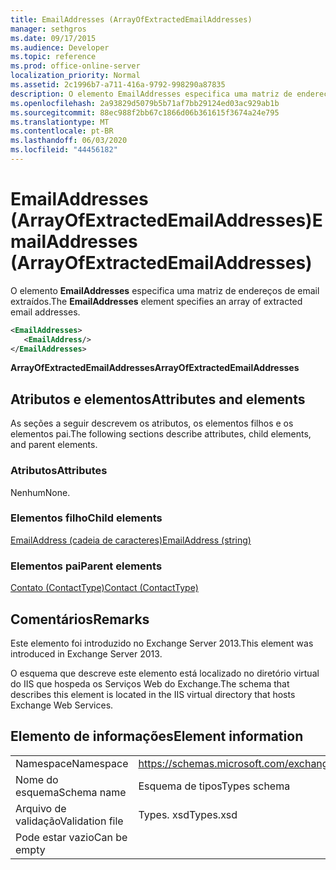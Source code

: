```yaml
---
title: EmailAddresses (ArrayOfExtractedEmailAddresses)
manager: sethgros
ms.date: 09/17/2015
ms.audience: Developer
ms.topic: reference
ms.prod: office-online-server
localization_priority: Normal
ms.assetid: 2c1996b7-a711-416a-9792-998290a87835
description: O elemento EmailAddresses especifica uma matriz de endereços de email extraídos.
ms.openlocfilehash: 2a93829d5079b5b71af7bb29124ed03ac929ab1b
ms.sourcegitcommit: 88ec988f2bb67c1866d06b361615f3674a24e795
ms.translationtype: MT
ms.contentlocale: pt-BR
ms.lasthandoff: 06/03/2020
ms.locfileid: "44456182"
---
```

# <a name="emailaddresses-arrayofextractedemailaddresses"></a><span data-ttu-id="c0c48-103">EmailAddresses (ArrayOfExtractedEmailAddresses)</span><span class="sxs-lookup"><span data-stu-id="c0c48-103">EmailAddresses (ArrayOfExtractedEmailAddresses)</span></span>

<span data-ttu-id="c0c48-104">O elemento **EmailAddresses** especifica uma matriz de endereços de email extraídos.</span><span class="sxs-lookup"><span data-stu-id="c0c48-104">The **EmailAddresses** element specifies an array of extracted email addresses.</span></span> 
  
```XML
<EmailAddresses>
   <EmailAddress/>
</EmailAddresses>
```

 <span data-ttu-id="c0c48-105">**ArrayOfExtractedEmailAddresses**</span><span class="sxs-lookup"><span data-stu-id="c0c48-105">**ArrayOfExtractedEmailAddresses**</span></span>
## <a name="attributes-and-elements"></a><span data-ttu-id="c0c48-106">Atributos e elementos</span><span class="sxs-lookup"><span data-stu-id="c0c48-106">Attributes and elements</span></span>

<span data-ttu-id="c0c48-107">As seções a seguir descrevem os atributos, os elementos filhos e os elementos pai.</span><span class="sxs-lookup"><span data-stu-id="c0c48-107">The following sections describe attributes, child elements, and parent elements.</span></span>
  
### <a name="attributes"></a><span data-ttu-id="c0c48-108">Atributos</span><span class="sxs-lookup"><span data-stu-id="c0c48-108">Attributes</span></span>

<span data-ttu-id="c0c48-109">Nenhum</span><span class="sxs-lookup"><span data-stu-id="c0c48-109">None.</span></span>
  
### <a name="child-elements"></a><span data-ttu-id="c0c48-110">Elementos filho</span><span class="sxs-lookup"><span data-stu-id="c0c48-110">Child elements</span></span>

[<span data-ttu-id="c0c48-111">EmailAddress (cadeia de caracteres)</span><span class="sxs-lookup"><span data-stu-id="c0c48-111">EmailAddress (string)</span></span>](emailaddress-string.md)
  
### <a name="parent-elements"></a><span data-ttu-id="c0c48-112">Elementos pai</span><span class="sxs-lookup"><span data-stu-id="c0c48-112">Parent elements</span></span>

[<span data-ttu-id="c0c48-113">Contato (ContactType)</span><span class="sxs-lookup"><span data-stu-id="c0c48-113">Contact (ContactType)</span></span>](contact-contacttype.md)
  
## <a name="remarks"></a><span data-ttu-id="c0c48-114">Comentários</span><span class="sxs-lookup"><span data-stu-id="c0c48-114">Remarks</span></span>

<span data-ttu-id="c0c48-115">Este elemento foi introduzido no Exchange Server 2013.</span><span class="sxs-lookup"><span data-stu-id="c0c48-115">This element was introduced in Exchange Server 2013.</span></span>
  
<span data-ttu-id="c0c48-116">O esquema que descreve este elemento está localizado no diretório virtual do IIS que hospeda os Serviços Web do Exchange.</span><span class="sxs-lookup"><span data-stu-id="c0c48-116">The schema that describes this element is located in the IIS virtual directory that hosts Exchange Web Services.</span></span>
  
## <a name="element-information"></a><span data-ttu-id="c0c48-117">Elemento de informações</span><span class="sxs-lookup"><span data-stu-id="c0c48-117">Element information</span></span>

|||
|:-----|:-----|
|<span data-ttu-id="c0c48-118">Namespace</span><span class="sxs-lookup"><span data-stu-id="c0c48-118">Namespace</span></span>  <br/> |https://schemas.microsoft.com/exchange/services/2006/types  <br/> |
|<span data-ttu-id="c0c48-119">Nome do esquema</span><span class="sxs-lookup"><span data-stu-id="c0c48-119">Schema name</span></span>  <br/> |<span data-ttu-id="c0c48-120">Esquema de tipos</span><span class="sxs-lookup"><span data-stu-id="c0c48-120">Types schema</span></span>  <br/> |
|<span data-ttu-id="c0c48-121">Arquivo de validação</span><span class="sxs-lookup"><span data-stu-id="c0c48-121">Validation file</span></span>  <br/> |<span data-ttu-id="c0c48-122">Types. xsd</span><span class="sxs-lookup"><span data-stu-id="c0c48-122">Types.xsd</span></span>  <br/> |
|<span data-ttu-id="c0c48-123">Pode estar vazio</span><span class="sxs-lookup"><span data-stu-id="c0c48-123">Can be empty</span></span>  <br/> ||
   

